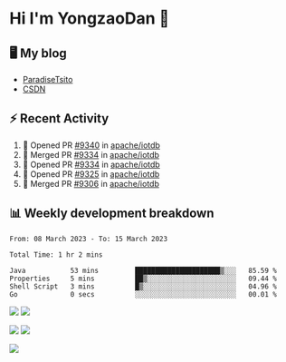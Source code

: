 # Hi I'm YongzaoDan 👋

## 🖥 My blog
  + [ParadiseTsito](https://www.paradisetsito.love/)
  + [CSDN](https://blog.csdn.net/CRZbulabula?type=blog)

## ⚡ Recent Activity
<!--START_SECTION:activity-->
1. 💪 Opened PR [#9340](https://github.com/apache/iotdb/pull/9340) in [apache/iotdb](https://github.com/apache/iotdb)
2. 🎉 Merged PR [#9334](https://github.com/apache/iotdb/pull/9334) in [apache/iotdb](https://github.com/apache/iotdb)
3. 💪 Opened PR [#9334](https://github.com/apache/iotdb/pull/9334) in [apache/iotdb](https://github.com/apache/iotdb)
4. 💪 Opened PR [#9325](https://github.com/apache/iotdb/pull/9325) in [apache/iotdb](https://github.com/apache/iotdb)
5. 🎉 Merged PR [#9306](https://github.com/apache/iotdb/pull/9306) in [apache/iotdb](https://github.com/apache/iotdb)
<!--END_SECTION:activity-->

## 📊 Weekly development breakdown
<!--START_SECTION:waka-->

```text
From: 08 March 2023 - To: 15 March 2023

Total Time: 1 hr 2 mins

Java           53 mins         █████████████████████▒░░░   85.59 %
Properties     5 mins          ██▒░░░░░░░░░░░░░░░░░░░░░░   09.44 %
Shell Script   3 mins          █▒░░░░░░░░░░░░░░░░░░░░░░░   04.96 %
Go             0 secs          ░░░░░░░░░░░░░░░░░░░░░░░░░   00.01 %
```

<!--END_SECTION:waka-->

![](http://github-profile-summary-cards.vercel.app/api/cards/stats?username=crzbulabula&theme=github)
![](http://github-profile-summary-cards.vercel.app/api/cards/productive-time?username=crzbulabula&theme=github&utcOffset=+8)

![](http://github-profile-summary-cards.vercel.app/api/cards/repos-per-language?username=crzbulabula&theme=github)
![](http://github-profile-summary-cards.vercel.app/api/cards/most-commit-language?username=crzbulabula&theme=github)

![](https://github-profile-summary-cards.vercel.app/api/cards/profile-details?username=crzbulabula&theme=github)
